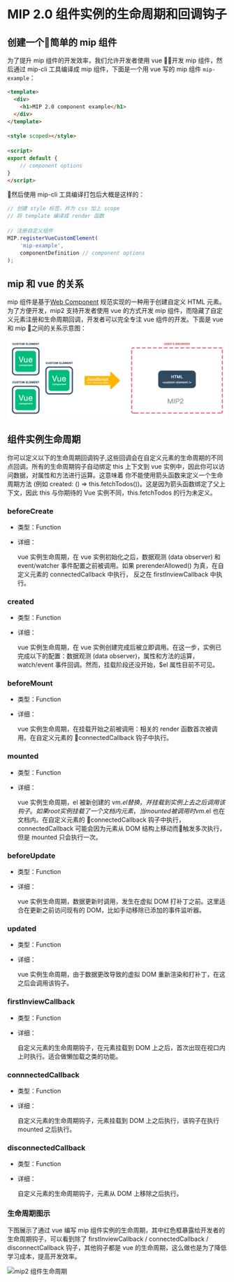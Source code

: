 # MIP 2.0 组件实例的生命周期和回调钩子

## 创建一个简单的 mip 组件

为了提升 mip 组件的开发效率，我们允许开发者使用 vue 开发 mip 组件，然后通过 mip-cli 工具编译成 mip 组件，下面是一个用 vue 写的 mip 组件 `mip-example`：

```html
<template>
  <div>
    <h1>MIP 2.0 component example</h1>
  </div>
</template>

<style scoped></style>

<script>
export default {
    // component options
}
</script>
```

然后使用 mip-cli 工具编译打包后大概是这样的：

```js
// 创建 style 标签，并为 css 加上 scope
// 将 template 编译成 render 函数

// 注册自定义组件
MIP.registerVueCustomElement(
    'mip-example',
    componentDefinition // component options
);
```

## mip 和 vue 的关系

mip 组件是基于[Web Component](https://developer.mozilla.org/en-US/docs/Web/Web_Components/Using_custom_elements) 规范实现的一种用于创建自定义 HTML 元素。为了方便开发，mip2 支持开发者使用 vue 的方式开发 mip 组件，而隐藏了自定义元素注册和生命周期回调，开发者可以完全专注 vue 组件的开发。下面是 vue 和 mip 之间的关系示意图：

![vue 和 mip 关系示意图](../assets/vue-and-mip-component.png)


## 组件实例生命周期

你可以定义以下的生命周期回调钩子,这些回调会在自定义元素的生命周期的不同点回调。所有的生命周期钩子自动绑定 this 上下文到 vue 实例中，因此你可以访问数据，对属性和方法进行运算。这意味着 你不能使用箭头函数来定义一个生命周期方法 (例如 created: () => this.fetchTodos())。这是因为箭头函数绑定了父上下文，因此 this 与你期待的 Vue 实例不同，this.fetchTodos 的行为未定义。

### beforeCreate

- 类型：Function
- 详细：

    vue 实例生命周期，在 vue 实例初始化之后，数据观测 (data observer) 和 event/watcher 事件配置之前被调用。如果 prerenderAllowed() 为真，在自定义元素的 connectedCallback 中执行， 反之在 firstInviewCallback 中执行。

### created

- 类型：Function
- 详细：

    vue 实例生命周期，在 vue 实例创建完成后被立即调用。在这一步，实例已完成以下的配置：数据观测 (data observer)，属性和方法的运算，watch/event 事件回调。然而，挂载阶段还没开始，$el 属性目前不可见。

### beforeMount

- 类型：Function
- 详细：

    vue 实例生命周期，在挂载开始之前被调用：相关的 render 函数首次被调用。在自定义元素的 connectedCallback 钩子中执行。

### mounted

- 类型：Function
- 详细：

    vue 实例生命周期，el 被新创建的 vm.$el 替换，并挂载到实例上去之后调用该钩子。如果 root 实例挂载了一个文档内元素，当 mounted 被调用时 vm.$el 也在文档内。在自定义元素的 connectedCallback 钩子中执行，connectedCallback 可能会因为元素从 DOM 结构上移动而触发多次执行，但是 mounted 只会执行一次。

### beforeUpdate

- 类型：Function
- 详细：

    vue 实例生命周期，数据更新时调用，发生在虚拟 DOM 打补丁之前。这里适合在更新之前访问现有的 DOM，比如手动移除已添加的事件监听器。

### updated

- 类型：Function
- 详细：

    vue 实例生命周期，由于数据更改导致的虚拟 DOM 重新渲染和打补丁，在这之后会调用该钩子。

### firstInviewCallback

- 类型：Function
- 详细：

    自定义元素的生命周期钩子，在元素挂载到 DOM 上之后，首次出现在视口内上时执行。适合做懒加载之类的功能。

### connnectedCallback

- 类型：Function
- 详细：

    自定义元素的生命周期钩子，元素挂载到 DOM 上之后执行，该钩子在执行 mounted 之后执行。

### disconnectedCallback

- 类型：Function
- 详细：

    自定义元素的生命周期钩子，元素从 DOM 上移除之后执行。


### 生命周期图示

下图展示了通过 vue 编写 mip 组件实例的生命周期，其中红色框暴露给开发者的生命周期钩子，可以看到除了 firstInviewCallback / connectedCallback / disconnectCallback 钩子，其他钩子都是 vue 的生命周期，这么做也是为了降低学习成本，提高开发效率。

![mip2 组件生命周期](http://bos.nj.bpc.baidu.com/v1/assets/mip/mip2-component-lifecycle.png)
